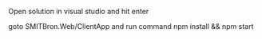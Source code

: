 Open solution in visual studio and hit enter

goto SMITBron.Web/ClientApp and run command npm install && npm start